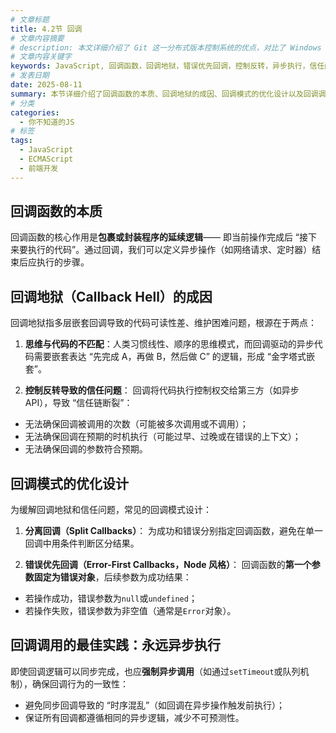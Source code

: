 ```yaml
---
# 文章标题
title: 4.2节 回调
# 文章内容摘要
# description: 本文详细介绍了 Git 这一分布式版本控制系统的优点，对比了 Windows 与 macOS/Linux 系统下的常用命令，讲解了 vim 操作模式及常用命令，还阐述了 Git 的基本配置、特定项目配置和命令缩写设置等内容。
# 文章内容关键字
keywords: JavaScript, 回调函数，回调地狱，错误优先回调，控制反转，异步执行，信任问题
# 发表日期
date: 2025-08-11
summary: 本节详细介绍了回调函数的本质、回调地狱的成因、回调模式的优化设计以及回调调用的最佳实践。
# 分类
categories:
  - 你不知道的JS
# 标签
tags:
  - JavaScript
  - ECMAScript
  - 前端开发
---
```


## 回调函数的本质

回调函数的核心作用是**包裹或封装程序的延续逻辑**—— 即当前操作完成后 “接下来要执行的代码”。通过回调，我们可以定义异步操作（如网络请求、定时器）结束后应执行的步骤。

## 回调地狱（Callback Hell）的成因

回调地狱指多层嵌套回调导致的代码可读性差、维护困难问题，根源在于两点：

1. **思维与代码的不匹配**：人类习惯线性、顺序的思维模式，而回调驱动的异步代码需要嵌套表达 “先完成 A，再做 B，然后做 C” 的逻辑，形成 “金字塔式嵌套”。

2. **控制反转导致的信任问题**：
   回调将代码执行控制权交给第三方（如异步 API），导致 “信任链断裂”：

- 无法确保回调被调用的次数（可能被多次调用或不调用）；
- 无法确保回调在预期的时机执行（可能过早、过晚或在错误的上下文）；
- 无法确保回调的参数符合预期。

## 回调模式的优化设计

为缓解回调地狱和信任问题，常见的回调模式设计：

1. **分离回调（Split Callbacks）**：
   为成功和错误分别指定回调函数，避免在单一回调中用条件判断区分结果。

2. **错误优先回调（Error-First Callbacks，Node 风格）**：
   回调函数的**第一个参数固定为错误对象**，后续参数为成功结果：

- 若操作成功，错误参数为`null`或`undefined`；
- 若操作失败，错误参数为非空值（通常是`Error`对象）。

## 回调调用的最佳实践：永远异步执行

即使回调逻辑可以同步完成，也应**强制异步调用**（如通过`setTimeout`或队列机制），确保回调行为的一致性：

- 避免同步回调导致的 “时序混乱”（如回调在异步操作触发前执行）；
- 保证所有回调都遵循相同的异步逻辑，减少不可预测性。
